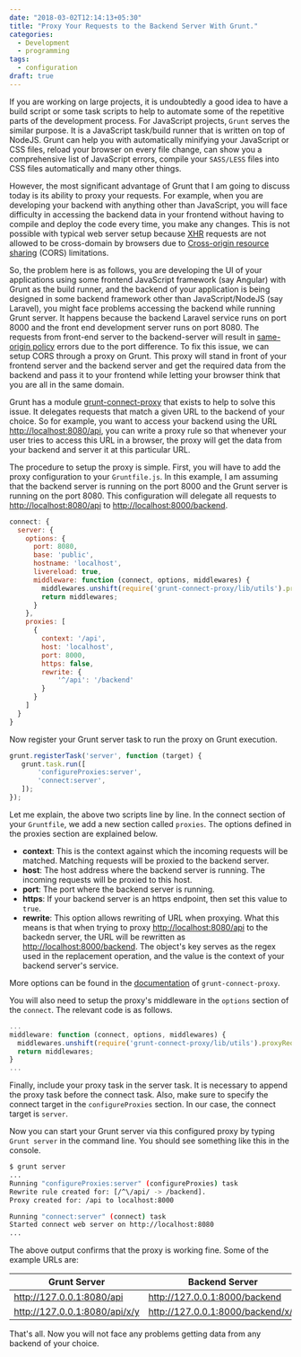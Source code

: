 ```yaml
---
date: "2018-03-02T12:14:13+05:30"
title: "Proxy Your Requests to the Backend Server With Grunt."
categories:
  - Development
  - programming
tags:
  - configuration
draft: true
---
```


If you are working on large projects, it is undoubtedly a good idea to have a build script or some task scripts to help to automate some of the repetitive parts of the development process.
For JavaScript projects, `Grunt` serves the similar purpose. It is a JavaScript task/build runner that is written on top of NodeJS. Grunt can help you with automatically minifying your JavaScript or CSS files, reload your browser on every file change, can show you a comprehensive list of JavaScript errors, compile your `SASS/LESS` files into CSS files automatically and many other things.

However, the most significant advantage of Grunt that I am going to discuss today is its ability to proxy your requests. For example, when you are developing your backend with anything other than JavaScript, you will face difficulty in accessing the backend data in your frontend without having to compile and deploy the code every time, you make any changes. This is not possible with typical web server setup because [XHR](https://en.wikipedia.org/wiki/XMLHttpRequest) requests are not allowed to be cross-domain by browsers due to [Cross-origin resource sharing](https://en.wikipedia.org/wiki/Cross-origin_resource_sharing) (CORS) limitations.

So, the problem here is as follows, you are developing the UI of your applications using some frontend JavaScript framework (say Angular) with Grunt as the build runner, and the backend of your application is being designed in some backend framework other than JavaScript/NodeJS (say Laravel), you might face problems accessing the backend while running Grunt server. It happens because the backend Laravel service runs on port 8000 and the front end development server runs on port 8080. The requests from front-end server to the backend-server will result in [same-origin policy](https://developer.mozilla.org/en-US/docs/Web/Security/Same-origin_policy) errors due to the port difference. To fix this issue, we can setup CORS through a proxy on Grunt. This proxy will stand in front of your frontend server and the backend server and get the required data from the backend and pass it to your frontend while letting your browser think that you are all in the same domain.

Grunt has a module [grunt-connect-proxy](https://github.com/drewzboto/grunt-connect-proxy) that exists to help to solve this issue. It delegates requests that match a given URL to the backend of your choice. So for example, you want to access your backend using the URL [http://localhost:8080/api](http://localhost:8080/api), you can write a proxy rule so that whenever your user tries to access this URL in a browser, the proxy will get the data from your backend and server it at this particular URL.

The procedure to setup the proxy is simple. First, you will have to add the proxy configuration to your `Gruntfile.js`. In this example, I am assuming that the backend server is running on the port 8000 and the Grunt server is running on the port 8080. This configuration will delegate all requests to [http://localhost:8080/api](http://localhost:8080/api) to [http://localhost:8000/backend](http://localhost:8000/backend).

```js
connect: {
  server: {
    options: {
      port: 8080,
      base: 'public',
      hostname: 'localhost',
      livereload: true,
      middleware: function (connect, options, middlewares) {
        middlewares.unshift(require('grunt-connect-proxy/lib/utils').proxyRequest);
        return middlewares;
      }
    },
    proxies: [
      {
        context: '/api',
        host: 'localhost',
        port: 8000,
        https: false,
        rewrite: {
            '^/api': '/backend'
        }
      }
    ]
  }
}
```

Now register your Grunt server task to run the proxy on Grunt execution.

```js
grunt.registerTask('server', function (target) {
   grunt.task.run([
       'configureProxies:server',
       'connect:server',
   ]);
});
```

Let me explain, the above two scripts line by line. In the connect section of your `Gruntfile`, we add a new section called `proxies`. The options defined in the proxies section are explained below.

- __context__: This is the context against which the incoming requests will be matched. Matching requests will be proxied to the backend server.
- __host__: The host address where the backend server is running. The incoming requests will be proxied to this host.
- __port__: The port where the backend server is running.
- __https__: If your backend server is an https endpoint, then set this value to `true`.
- __rewrite__: This option allows rewriting of URL when proxying. What this means is that when trying to proxy [http://localhost:8080/api](http://localhost:8080/api) to the backedn server, the URL will be rewritten as [http://localhost:8000/backend](http://localhost:8000/backend). The object's key serves as the regex used in the replacement operation, and the value is the context of your backend server's service.

More options can be found in the [documentation](https://github.com/drewzboto/grunt-connect-proxy#grunt-connect-proxy) of `grunt-connect-proxy`.

You will also need to setup the proxy's middleware in the `options` section of the `connect`. The relevant code is as follows.

```js
...
middleware: function (connect, options, middlewares) {
  middlewares.unshift(require('grunt-connect-proxy/lib/utils').proxyRequest);
  return middlewares;
}
...
```

Finally, include your proxy task in the server task. It is necessary to append the proxy task before the connect task. Also, make sure to specify the connect target in the `configureProxies` section. In our case, the connect target is `server`.

Now you can start your Grunt server via this configured proxy by typing `Grunt server` in the command line. You should see something like this in the console.

```bash
$ grunt server
...
Running "configureProxies:server" (configureProxies) task
Rewrite rule created for: [/^\/api/ -> /backend].
Proxy created for: /api to localhost:8000

Running "connect:server" (connect) task
Started connect web server on http://localhost:8080
...
```

The above output confirms that the proxy is working fine.
Some of the example URLs are:

| Grunt Server                    |  Backend Server                   |
|---------------------------------|-----------------------------------|
|  http://127.0.0.1:8080/api      | http://127.0.0.1:8000/backend     |
|  http://127.0.0.1:8080/api/x/y  | http://127.0.0.1:8000/backend/x/y |

That's all. Now you will not face any problems getting data from any backend of your choice.
